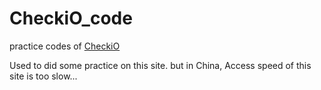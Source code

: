 # CheckiO_code
practice codes of [CheckiO](checkio.org)

Used to did some practice on this site. but in China, Access speed of this site is too slow...